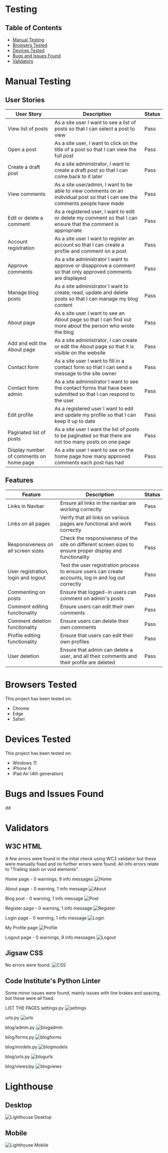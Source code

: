 # Testing

## Table of Contents

- [Manual Testing](#manual-testing)
- [Browsers Tested](#browsers-tested)
- [Devices Tested](#devices-tested)
- [Bugs and Issues Found](#bugs-issues-found)
- [Validators](#validators)

# Manual Testing

## User Stories
| User Story                |     Description                                                                                  | Status |
|----------------------------------|--------------------------------------------------------------------------------------------------|--------|
| View list of posts     | As a site user I want to see a list of posts so that I can select a post to view                                | Pass   |
| Open a post     | As a site user, I want to click on the title of a post so that I can view the full post                                | Pass   |
| Create a draft post     | As a site administrator, I want to create a draft post so that I can come back to it later                                | Pass   |
| View comments     | As a site user/admin, I want to be able to view comments on an individual post so that I can see the comments people have made                                | Pass   |
| Edit or delete a comment     | As a registered user, I want to edit or delete my comment so that I can ensure that the comment is appropriate                                | Pass   |
| Account registration     | As a site user I want to register an account so that I can create a profile and comment on a post                                | Pass   |
| Approve comments     | As a site administrator I want to approve or disapprove a comment so that only approved comments are displayed                                | Pass   |
| Manage blog posts     | As a site administrator I want to create, read, update and delete posts so that I can manage my blog content                                | Pass   |
| About page     | As a site user I want to see an About page so that I can find out more about the person who wrote the blog                                | Pass   |
| Add and edit the About page     | As a site administrator, I can create or edit the About page so that it is visible on the website                                | Pass   |
| Contact form      | As a site user I want to fill in a contact form so that I can send a message to the site owner                             | Pass   |
| Contact form admin      | As a site administrator I want to see the contact forms that have been submitted so that I can respond to the user                             | Pass   |
| Edit profile      | As a registered user I want to edit and update my profile so that I can keep it up to date                             | Pass   |
| Paginated list of posts      | As a site user I want the list of posts to be paginated so that there are not too many posts on one page                             | Pass   |
| Display number of comments on home page      | As a site user I want to see  on the home page how many approved comments each post has had                             | Pass   |

## Features

| Feature                 |Description                                                                                       | Status |
|----------------------------------|--------------------------------------------------------------------------------------------------|--------|
| Links in Navbar     | Ensure all links in the navbar are working correctly                                | Pass   |
| Links on all pages         | Verify that all links on various pages are functional and work correctly                                | Pass   |
| Responsiveness on all screen sizes     | Check the responsiveness of the site on different screen sizes to ensure proper display and functionality                                | Pass   |
| User registration, login and logout     | Test the user registration process to ensure users can create accounts, log in and log out correctly                                | Pass   |
| Commenting on posts     | Ensure that logged-in users can comment on admin's posts                                | Pass   |
| Comment editing functionality     | Ensure users can edit their own comments                                | Pass   |
| Comment deletion functionality     | Ensure users can delete their own comments                                | Pass   |
| Profile editing functionality     | Ensure that users can edit their own profiles                                | Pass   |
| User deletion     | Ensure that admin can delete a user, and all their comments and their profile are deleted                                | Pass   |

# Browsers Tested

This project has been tested on:
- Chrome
- Edge
- Safari

# Devices Tested
This project has been tested on:
- Windows 11
- iPhone 6
- iPad Air (4th generation)

# Bugs and Issues Found


dd

# Validators
## W3C HTML
A few errors were found in the intial check using WC3 validator but these were manually fixed and no further errors were found. All info errors relate to "Trailing slash on void elements".

Home page - 0 warnings, 9 info messages
![Home](static/images/test/home_page_html_validation.png)

About page - 0 warning, 1 info message
![About](static/images/test/about_page_html_validation.png)

Blog post - 0 warning, 1 info message
![Post](static/images/test/blog_post_page_html_validation.png)

Register page - 0 warning, 1 info message
![Register](static/images/test/register_page_html_validation.png)

Login page - 0 warning, 1 info message
![Login](static/images/test/login_page_html_validation.png)

My Profile page
![Profile](static/images/test/profile_page_html_validation.png)

Logout page - 0 warnings, 9 info messages
![Logout](static/images/test/logout_page_html_validation.png)

## Jigsaw CSS
No errors were found.
![CSS](static/images/test/css_validation.png)

## Code Institute's Python Linter

Some minor issues were found, mainly issues with line brakes and spacing, but these were all fixed.

LIST THE PAGES
settings.py
![settings](static/images/test/settings_py_validation.png)

urls.py
![urls](static/images/test/urls_py_validation.png)

blog/admin.py
![blogadmin](static/images/test/blog_admin_py_validation.png)

blog/forms.py
![blogforms](static/images/test/blog_forms_py_validation.png)

blog/models.py
![blogmodels](static/images/test/blog_models_py_validation.png)

blog/urls.py
![blogurls](static/images/test/blog_urls_py_validation.png)

blog/views/py
![blogviews](static/images/test/blog_views_py_validation.png)


# Lighthouse

## Desktop
![Lighthouse Desktop](static/images/test/lighthouse_desktop.png)

## Mobile
![Lighthouse Mobile](static/images/test/lighthouse_mobile.png)